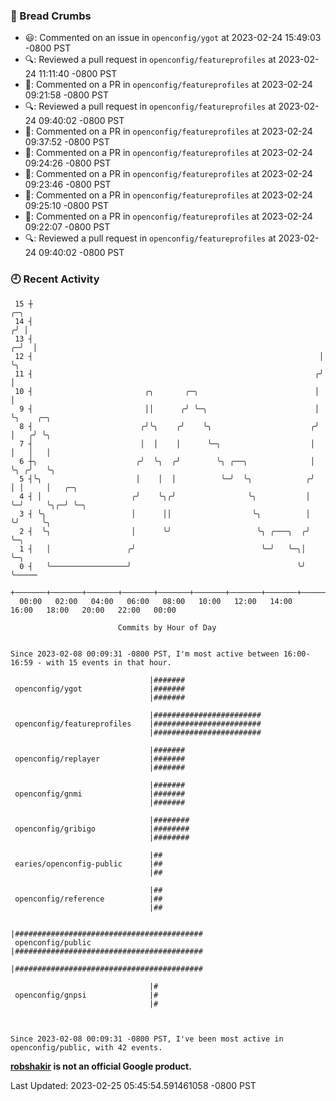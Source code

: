 ### 🍞 Bread Crumbs

 * 😃: Commented on an issue in `openconfig/ygot` at 2023-02-24 15:49:03 -0800 PST
 * 🔍: Reviewed a pull request in  `openconfig/featureprofiles` at 2023-02-24 11:11:40 -0800 PST
 * 💬: Commented on a PR in  `openconfig/featureprofiles` at 2023-02-24 09:21:58 -0800 PST
 * 🔍: Reviewed a pull request in  `openconfig/featureprofiles` at 2023-02-24 09:40:02 -0800 PST
 * 💬: Commented on a PR in  `openconfig/featureprofiles` at 2023-02-24 09:37:52 -0800 PST
 * 💬: Commented on a PR in  `openconfig/featureprofiles` at 2023-02-24 09:24:26 -0800 PST
 * 💬: Commented on a PR in  `openconfig/featureprofiles` at 2023-02-24 09:23:46 -0800 PST
 * 💬: Commented on a PR in  `openconfig/featureprofiles` at 2023-02-24 09:25:10 -0800 PST
 * 💬: Commented on a PR in  `openconfig/featureprofiles` at 2023-02-24 09:22:07 -0800 PST
 * 🔍: Reviewed a pull request in  `openconfig/featureprofiles` at 2023-02-24 09:40:02 -0800 PST

### 🕘 Recent Activity
```
 15 ┼                                                                   ╭─╮
 14 ┤                                                                  ╭╯ │
 13 ┤                                                                ╭─╯  │
 12 ┤                                                                │    ╰╮
 11 ┤                                                               ╭╯     │
 10 ┤                         ╭╮       ╭─╮                          │      │
  9 ┤                         ││      ╭╯ ╰─╮                        │      ╰╮    ╭─╮
  8 ┤                        ╭╯╰╮    ╭╯    ╰╮                      ╭╯       │   ╭╯ ╰╮
  7 ┤                        │  │    │      ╰─╮                    │        │   │   │
  6 ┼╮                      ╭╯  ╰╮  ╭╯        ╰╮ ╭──╮              │        ╰╮ ╭╯   ╰╮
  5 ┤╰╮                     │    │  │          ╰─╯  ╰╮            ╭╯         │ │     │   ╭─╮
  4 ┤ │                    ╭╯    ╰╮╭╯                ╰╮           │          ╰─╯     ╰╮╭─╯ ╰─╮
  3 ┤ ╰╮                   │      ││                  ╰╮          │                   ╰╯     ╰╮
  2 ┤  ╰╮                  │      ╰╯                   ╰╮ ╭───╮  ╭╯                           ╰─╮
  1 ┤   │                 ╭╯                            ╰─╯   ╰─╮│                              ╰─╮
  0 ┤   ╰─────────────────╯                                     ╰╯                                ╰─────
    +───────+───────+───────+───────+───────+───────+───────+───────+───────+───────+───────+───────+────
  00:00   02:00   04:00   06:00   08:00   10:00   12:00   14:00   16:00   18:00   20:00   22:00   00:00   

						Commits by Hour of Day


Since 2023-02-08 00:09:31 -0800 PST, I'm most active between 16:00-16:59 - with 15 events in that hour.

```



```
                               |#######
 openconfig/ygot               |#######
                               |#######

                               |########################
 openconfig/featureprofiles    |########################
                               |########################

                               |#######
 openconfig/replayer           |#######
                               |#######

                               |#######
 openconfig/gnmi               |#######
                               |#######

                               |########
 openconfig/gribigo            |########
                               |########

                               |##
 earies/openconfig-public      |##
                               |##

                               |##
 openconfig/reference          |##
                               |##

                               |##########################################
 openconfig/public             |##########################################
                               |##########################################

                               |#
 openconfig/gnpsi              |#
                               |#



Since 2023-02-08 00:09:31 -0800 PST, I've been most active in openconfig/public, with 42 events.

```
**[robshakir](mailto:robjs@google.com) is not an official Google product.**  


Last Updated: 2023-02-25 05:45:54.591461058 -0800 PST
